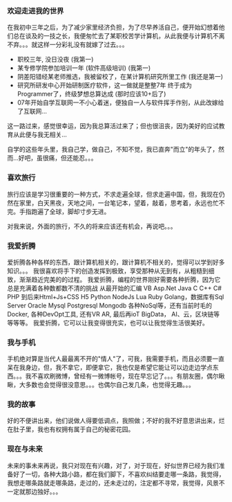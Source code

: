### 欢迎走进我的世界

在我初中三年之后，为了减少家里经济负担，为了尽早养活自己，便开始幻想着他们总在谈及的一技之长，我便匆忙去了某职校苦学计算机，从此我便与计算机不离不弃。。。就这样一分彩礼没有就嫁了过去。。。

* 职校三年, 没日没夜 (我第一)
* 某专修学院参加培训一年 (软件高级培训) (我第一)
* 阴差阳错经某老师推选，我被留校了，在某计算机研究所里工作 (我还是第一)
* 研究所研发中心开始研制医疗软件，这一做就是整整7年 终于成为Programmer了，终级梦想总算达成 (那时应该10+后了)
* 07年开始自学互联网一不小心着迷，便独自一人与软件挥手作别，从此改嫁给了互联网...

这一路过来，感觉很幸运，因为我总算活过来了；但也很沮丧，因为美好的应试教育从此便与我无相关...

自学的这些年头里，我自己学，做自己，不知不觉，我已直奔"而立"的年头了，然而...好吧，虽很痛，但还能忍。。。

### 喜欢旅行 ###

旅行应该是学习很重要的一种方式，不求走遍全球，但求走遍中国，但，我现在仍然在家里，白天黑夜，天地之间，一台笔记本，望着，敲着，思考着，永远也忙不完。手指跑遍了全球，脚却寸步无进。

对我来说，外面的旅行，不久的将来应该还有机会，再说吧。。。

### 我爱折腾 ###

爱折腾各种各样的东西，跟计算机相关的，跟计算机不相关的，觉得可以学到好多知识。。。
我很喜欢将手下的创造发挥到极致，享受那种从无到有，从粗糙到细致，渐渐趋近完美的的过程。
我爱折腾，编程的世界刚好需要各种折腾，因为它总是充满着各种数都数不清的挑战 从最开始的汇编 VB Asp.Net Java C C++ C# PHP 到后来Html+Js+CSS H5 Python NodeJs Lua Ruby Golang，数据库有Sql Server Oracle Mysql Postgresql Mongodb 各种NoSql等，还有当前时毛的Docker, 各种DevOpt工具, 还有VR AR, 最后再ioT BigData， AI、云，区块链等等等等。
我爱折腾，它可以让我变得很充实，也可以让我觉得生活很美好。

### 我与手机 ###

手机绝对算是当代人最最离不开的"情人"了，可我，我需要手机，而且必须要一直呆在我身边，但，我不拿它，即便拿它，我也仅是希望它能让可以边走边学点东西。。。我不喜欢刷微博，曾经有一微博帐号，现在早忘记了。。。有朋友圈，偶尔瞅瞅，大多数也会觉得很没意思。。。也偶尔自己发几条，也觉得无趣。。。

### 我的故事 ###
好的不便讲出来，他们说做人得要低调点，我照做；不好的我不好意思讲出来，烂在肚子里，我也有权拥有属于自己的秘密花园。

### 现在与未来 ###
未来的事未来再说，我只对现在有兴趣，对了，对于现在，好似世界已经为我们准备好了一切，各种大路小路，都在我们脚下，不喜欢纠结要走哪一条路，我觉得，我想走哪条路就走哪条路，走过的，还未走过的，注定都不寻常，我觉得，风景不一定就那边独好。。。

